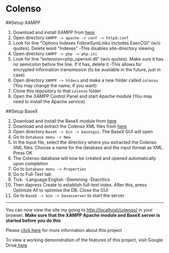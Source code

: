 # Colenso

##Setup XAMPP
1. Download and install XAMPP from <a href="https://www.apachefriends.org/index.html">here</a>
2. Open directory `XAMPP -> apache -> conf -> httpd.conf`
3. Look for line "Options Indexes FollowSymLinks Includes ExecCGI" (w/o quotes). Delete word "Indexes"
	-This disables site-directory viewing
4. Open directory `XAMPP -> php -> php.ini`
5. Look for line "extension=php_openssl.dll" (w/o quotes). Make sure it has no semicolon before the line. If it has, delete it
	-This allows for encrypted information transmission (to be available in the future, just in case)
6. Open directory `XAMPP -> htdocs` and make a new folder called `colenso` (You may change the name, if you want)
7. Clone this repository to that `colenso` folder
8. Open the XAMPP Control Panel and start Apache module (You may need to install the Apache service)

##Setup BaseX
1. Download and install the BaseX module from <a href="http://basex.org/products/download/all-downloads/">here</a>
2. Download and extract the Colenso XML files from <a href="http://ecs.victoria.ac.nz/foswiki/pub/Courses/SWEN303_2016T1/Assignments/Colenso_TEIs.zip">here</a>
3. Open directory `BaseX -> bin -> basexgui`. The BaseX GUI will open
4. Go to `Database menu -> New`
5. In the input file, select the directory where you extracted the Colenso XML files. Choose a name for the database and the input format as XML. Press OK
6. The Colenso database will now be created and opened automatically upon completion
7. Go to `Database menu -> Properties`
8. Go to Full-Text tab
9. Tick:
	-Language:English
	-Stemming
	-Diacritics
10. Then dapress Create to establish full-text index. After this, press Optimize All to optimise the DB. Close the GUI
11. Go to `BaseX -> bin -> basexserver` to start the server

- - - -

You can now view the site my going to <a href="https://www.localhost/colenso">http://localhost/colenso/</a> in your browser. <strong>Make sure that the XAMPP Apache module and BaseX server is started before you do this</strong>

Please <a href="http://ecs.victoria.ac.nz/Courses/SWEN303_2016T1/Assignments">click here</a> for more information about this project

To view a working demonstration of the features of this project, visit Google Drive<a href="https://drive.google.com/file/d/0B6WmKGfecjMXVmZkRTlYQkFfVVU/view?usp=sharing"> here</a>
